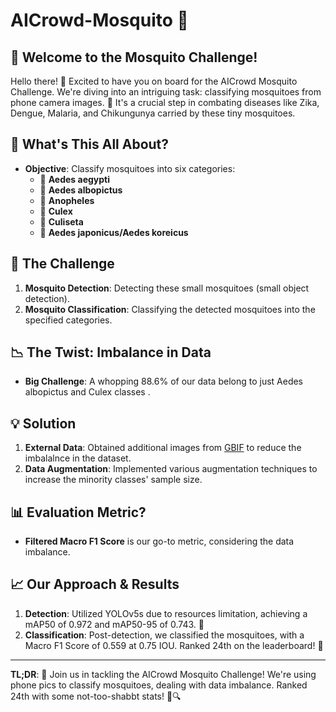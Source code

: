 # AICrowd-Mosquito 🦟

## 🌟 Welcome to the Mosquito Challenge!
Hello there! 👋 Excited to have you on board for the AICrowd Mosquito Challenge. We're diving into an intriguing task: classifying mosquitoes from phone camera images. 📸 It's a crucial step in combating diseases like Zika, Dengue, Malaria, and Chikungunya carried by these tiny mosquitoes.

## 🧐 What's This All About?
- **Objective**: Classify mosquitoes into six categories: 
  - 🦟 **Aedes aegypti**
  - 🦟 **Aedes albopictus**
  - 🦟 **Anopheles**
  - 🦟 **Culex**
  - 🦟 **Culiseta**
  - 🦟 **Aedes japonicus/Aedes koreicus**


## 🚀 The Challenge
1. **Mosquito Detection**: Detecting these small mosquitoes (small object detection).
2. **Mosquito Classification**: Classifying the detected mosquitoes into the specified categories.


## 📉 The Twist: Imbalance in Data
- **Big Challenge**: A whopping 88.6% of our data belong to just Aedes albopictus and Culex classes . 


## 💡 Solution
1. **External Data**: Obtained additional images from [GBIF](https://www.gbif.org/) to reduce the imbalalnce in the dataset.
2. **Data Augmentation**: Implemented various augmentation techniques to increase the minority classes' sample size.


## 📊 Evaluation Metric?
- **Filtered Macro F1 Score** is our go-to metric, considering the data imbalance.


## 📈 Our Approach & Results
1. **Detection**: Utilized YOLOv5s due to resources limitation, achieving a mAP50 of 0.972 and mAP50-95 of 0.743. 🎯
2. **Classification**: Post-detection, we classified the mosquitoes, with a Macro F1 Score of 0.559 at 0.75 IOU. Ranked 24th on the leaderboard! 🌟

---

**TL;DR**: 🦟 Join us in tackling the AICrowd Mosquito Challenge! We're using phone pics to classify mosquitoes, dealing with data imbalance. Ranked 24th with some not-too-shabbt stats! 🚀🔍
